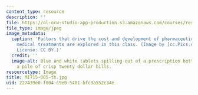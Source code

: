 ```yaml
---
content_type: resource
description: ''
file: https://ol-ocw-studio-app-production.s3.amazonaws.com/courses/res-15-005-healthcare-finance-15-482x-spring-2019/227439e0f004c9e05401bfc9a552c34e_MIT15-005-th.jpg
file_type: image/jpeg
image_metadata:
  caption: 'Factors that drive the cost and development of pharmaceutical drugs and
    medical treatments are explored in this class. (Image by [cc.Pics.com](http://www.ccpixs.com/).
    License: CC BY.)'
  credit: ''
  image-alt: Blue and white tablets spilling out of a prescription bottle on top of
    a pile of crisp twenty dollar bills.
resourcetype: Image
title: MIT15-005-th.jpg
uid: 227439e0-f004-c9e0-5401-bfc9a552c34e
---
```

